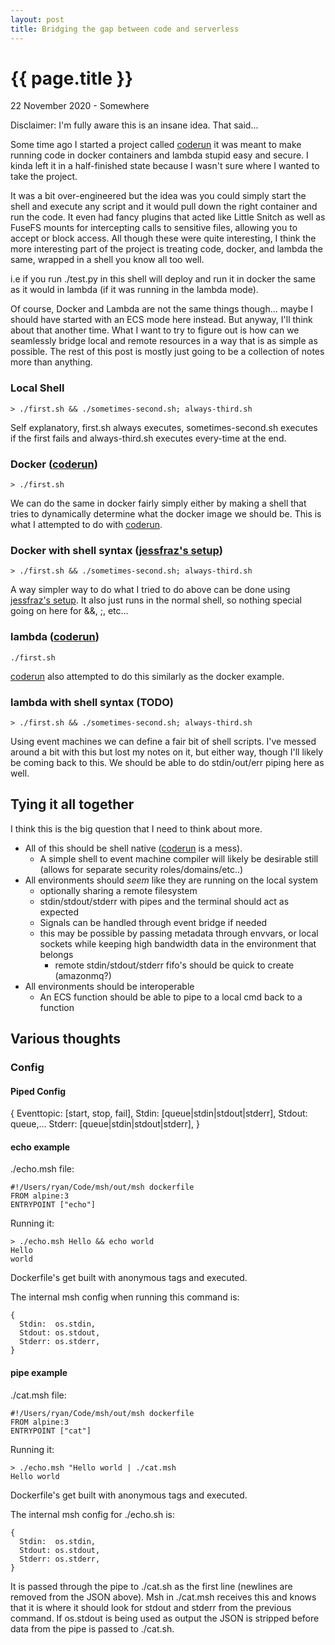 ```yaml
---
layout: post
title: Bridging the gap between code and serverless
---
```


{{ page.title }}
================

<p class="meta">22 November 2020 - Somewhere</p>

Disclaimer: I'm fully aware this is an insane idea. That said...

Some time ago I started a project called [coderun](https://github.com/RyanJarv/coderun) it was meant to make running code in docker containers and lambda stupid easy and secure. I kinda left it in a half-finished state because I wasn't sure where I wanted to take the project.

It was a bit over-engineered but the idea was you could simply start the shell and execute any script and it would pull down the right container and run the code. It even had fancy plugins that acted like Little Snitch as well as FuseFS mounts for intercepting calls to sensitive files, allowing you to accept or block access. All though these were quite interesting, I think the more interesting part of the project is treating code, docker, and lambda the same, wrapped in a shell you know all too well.

i.e if you run ./test.py in this shell will deploy and run it in docker the same as it would in lambda (if it was running in the lambda mode).


Of course, Docker and Lambda are not the same things though... maybe I should have started with an ECS mode here instead. But anyway, I'll think about that another time. What I want to try to figure out is how can we seamlessly bridge local and remote resources in a way that is as simple as possible. The rest of this post is mostly just going to be a collection of notes more than anything.


### Local Shell
```
> ./first.sh && ./sometimes-second.sh; always-third.sh
````

Self explanatory, first.sh always executes, sometimes-second.sh executes if the first fails and always-third.sh executes every-time at the end.

### Docker ([coderun](https://github.com/RyanJarv/coderun))
```
> ./first.sh
```

We can do the same in docker fairly simply either by making a shell that tries to dynamically determine what the docker image we should be. This is what I attempted to do with [coderun](https://github.com/RyanJarv/coderun).


### Docker with shell syntax ([jessfraz's setup](https://github.com/jessfraz/dockerfiles))

```
> ./first.sh && ./sometimes-second.sh; always-third.sh
```

 A way simpler way to do what I tried to do above can be done using [jessfraz's setup](https://github.com/jessfraz/dockerfiles). It also just runs in the normal shell, so nothing special going on here for &&, ;, etc...


### lambda ([coderun](https://github.com/RyanJarv/coderun))

```
./first.sh
```

[coderun](https://github.com/RyanJarv/coderun) also attempted to do this similarly as the docker example.


### lambda with shell syntax (TODO)

```
> ./first.sh && ./sometimes-second.sh; always-third.sh
```

Using event machines we can define a fair bit of shell scripts. I've messed around a bit with this but lost my notes on it, but either way, though I'll likely be coming back to this. We should be able to do stdin/out/err piping here as well.

## Tying it all together

I think this is the big question that I need to think about more.

* All of this should be shell native ([coderun](https://github.com/RyanJarv/coderun) is a mess).
  * A simple shell to event machine compiler will likely be desirable still (allows for separate security roles/domains/etc..)
* All environments should *seem* like they are running on the local system
  * optionally sharing a remote filesystem
  * stdin/stdout/stderr with pipes and the terminal should act as expected
  * Signals can be handled through event bridge if needed
  * this may be possible by passing metadata through envvars, or local sockets while keeping high bandwidth data in the environment that belongs
    * remote stdin/stdout/stderr fifo's should be quick to create (amazonmq?)
* All environments should be interoperable
  * An ECS function should be able to pipe to a local cmd back to a function
  
  
## Various thoughts

### Config

#### Piped Config
{ 
  Eventtopic: [start, stop, fail],
  Stdin: [queue|stdin|stdout|stderr],
  Stdout: queue,...
  Stderr: [queue|stdin|stdout|stderr],
}


#### echo example

./echo.msh file:
```
#!/Users/ryan/Code/msh/out/msh dockerfile
FROM alpine:3
ENTRYPOINT ["echo"]
```

Running it:
```
> ./echo.msh Hello && echo world
Hello
world
```

Dockerfile's get built with anonymous tags and executed.

The internal msh config when running this command is:
```
{ 
  Stdin:  os.stdin,
  Stdout: os.stdout,
  Stderr: os.stderr,
}
```

#### pipe example

./cat.msh file:
```
#!/Users/ryan/Code/msh/out/msh dockerfile
FROM alpine:3
ENTRYPOINT ["cat"]
```

Running it:
```
> ./echo.msh "Hello world | ./cat.msh
Hello world
```

Dockerfile's get built with anonymous tags and executed.

The internal msh config for ./echo.sh is:
```
{ 
  Stdin:  os.stdin,
  Stdout: os.stdout,
  Stderr: os.stderr,
}
```

It is passed through the pipe to ./cat.sh as the first line (newlines are removed from the JSON above). Msh in ./cat.msh receives this and knows that it is where it should look for stdout and stderr from the previous command. If os.stdout is being used as output the JSON is stripped before data from the pipe is passed to ./cat.sh.

